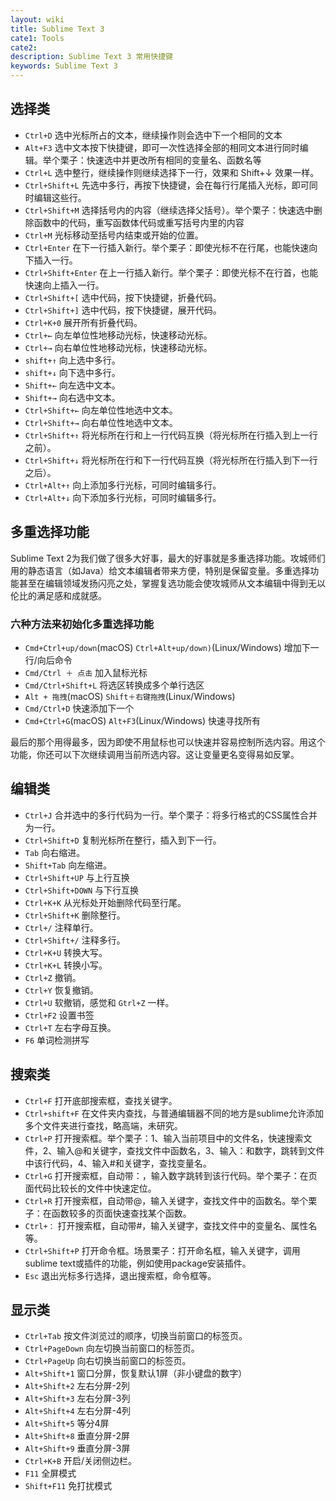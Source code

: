 ```yaml
---
layout: wiki
title: Sublime Text 3
cate1: Tools
cate2:
description: Sublime Text 3 常用快捷键
keywords: Sublime Text 3
---
```


## 选择类

 - `Ctrl+D` 选中光标所占的文本，继续操作则会选中下一个相同的文本
 - `Alt+F3` 选中文本按下快捷键，即可一次性选择全部的相同文本进行同时编辑。举个栗子：快速选中并更改所有相同的变量名、函数名等
 - `Ctrl+L` 选中整行，继续操作则继续选择下一行，效果和 Shift+↓ 效果一样。
 - `Ctrl+Shift+L` 先选中多行，再按下快捷键，会在每行行尾插入光标，即可同时编辑这些行。
 - `Ctrl+Shift+M` 选择括号内的内容（继续选择父括号）。举个栗子：快速选中删除函数中的代码，重写函数体代码或重写括号内里的内容
 - `Ctrl+M` 光标移动至括号内结束或开始的位置。
 - `Ctrl+Enter` 在下一行插入新行。举个栗子：即使光标不在行尾，也能快速向下插入一行。
 - `Ctrl+Shift+Enter` 在上一行插入新行。举个栗子：即使光标不在行首，也能快速向上插入一行。
 - `Ctrl+Shift+[` 选中代码，按下快捷键，折叠代码。
 - `Ctrl+Shift+]` 选中代码，按下快捷键，展开代码。
 - `Ctrl+K+0` 展开所有折叠代码。
 - `Ctrl+←` 向左单位性地移动光标，快速移动光标。
 - `Ctrl+→` 向右单位性地移动光标，快速移动光标。
 - `shift+↑` 向上选中多行。
 - `shift+↓` 向下选中多行。
 - `Shift+←` 向左选中文本。
 - `Shift+→` 向右选中文本。
 - `Ctrl+Shift+←` 向左单位性地选中文本。
 - `Ctrl+Shift+→` 向右单位性地选中文本。
 - `Ctrl+Shift+↑` 将光标所在行和上一行代码互换（将光标所在行插入到上一行之前）。
 - `Ctrl+Shift+↓` 将光标所在行和下一行代码互换（将光标所在行插入到下一行之后）。
 - `Ctrl+Alt+↑` 向上添加多行光标，可同时编辑多行。
 - `Ctrl+Alt+↓` 向下添加多行光标，可同时编辑多行。
<!--more-->

## 多重选择功能

Sublime Text 2为我们做了很多大好事，最大的好事就是多重选择功能。攻城师们用的静态语言（如Java）给文本编辑者带来方便，特别是保留变量。多重选择功能甚至在编辑领域发扬闪亮之处，掌握复选功能会使攻城师从文本编辑中得到无以伦比的满足感和成就感。

### 六种方法来初始化多重选择功能

- `Cmd+Ctrl+up/down`(macOS) `Ctrl+Alt+up/down)`(Linux/Windows) 增加下一行/向后命令
- `Cmd/Ctrl ＋ 点击` 加入鼠标光标
- `Cmd/Ctrl+Shift+L` 将选区转换成多个单行选区
- `Alt + 拖拽`(macOS) `Shift＋右键拖拽`(Linux/Windows)
- `Cmd/Ctrl+D` 快速添加下一个
- `Cmd+Ctrl+G`(macOS) `Alt+F3`(Linux/Windows) 快速寻找所有

最后的那个用得最多，因为即使不用鼠标也可以快速并容易控制所选内容。用这个功能，你还可以下次继续调用当前所选内容。这让变量更名变得易如反掌。

## 编辑类

 - `Ctrl+J` 合并选中的多行代码为一行。举个栗子：将多行格式的CSS属性合并为一行。
 - `Ctrl+Shift+D` 复制光标所在整行，插入到下一行。
 - `Tab` 向右缩进。
 - `Shift+Tab` 向左缩进。
 - `Ctrl+Shift+UP` 与上行互换
 - `Ctrl+Shift+DOWN` 与下行互换
 - `Ctrl+K+K` 从光标处开始删除代码至行尾。
 - `Ctrl+Shift+K` 删除整行。
 - `Ctrl+/` 注释单行。
 - `Ctrl+Shift+/` 注释多行。
 - `Ctrl+K+U` 转换大写。
 - `Ctrl+K+L` 转换小写。
 - `Ctrl+Z` 撤销。
 - `Ctrl+Y` 恢复撤销。
 - `Ctrl+U` 软撤销，感觉和 `Gtrl+Z` 一样。
 - `Ctrl+F2` 设置书签
 - `Ctrl+T` 左右字母互换。
 - `F6` 单词检测拼写

## 搜索类

 - `Ctrl+F` 打开底部搜索框，查找关键字。
 - `Ctrl+shift+F` 在文件夹内查找，与普通编辑器不同的地方是sublime允许添加多个文件夹进行查找，略高端，未研究。
 - `Ctrl+P`
   打开搜索框。举个栗子：1、输入当前项目中的文件名，快速搜索文件，2、输入@和关键字，查找文件中函数名，3、输入：和数字，跳转到文件中该行代码，4、输入#和关键字，查找变量名。
 - `Ctrl+G` 打开搜索框，自动带：，输入数字跳转到该行代码。举个栗子：在页面代码比较长的文件中快速定位。
 - `Ctrl+R` 打开搜索框，自动带@，输入关键字，查找文件中的函数名。举个栗子：在函数较多的页面快速查找某个函数。
 - `Ctrl+：` 打开搜索框，自动带#，输入关键字，查找文件中的变量名、属性名等。
 - `Ctrl+Shift+P` 打开命令框。场景栗子：打开命名框，输入关键字，调用sublime
   text或插件的功能，例如使用package安装插件。
 - `Esc` 退出光标多行选择，退出搜索框，命令框等。

## 显示类

 - `Ctrl+Tab` 按文件浏览过的顺序，切换当前窗口的标签页。
 - `Ctrl+PageDown` 向左切换当前窗口的标签页。
 - `Ctrl+PageUp` 向右切换当前窗口的标签页。
 - `Alt+Shift+1` 窗口分屏，恢复默认1屏（非小键盘的数字）
 - `Alt+Shift+2` 左右分屏-2列
 - `Alt+Shift+3` 左右分屏-3列
 - `Alt+Shift+4` 左右分屏-4列
 - `Alt+Shift+5` 等分4屏
 - `Alt+Shift+8` 垂直分屏-2屏
 - `Alt+Shift+9` 垂直分屏-3屏
 - `Ctrl+K+B` 开启/关闭侧边栏。
 - `F11` 全屏模式
 - `Shift+F11` 免打扰模式
